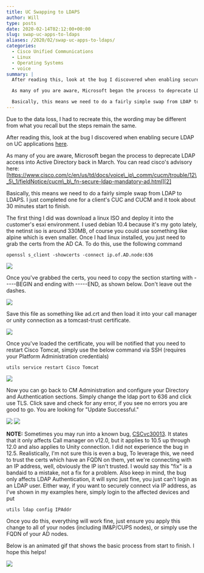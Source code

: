 ```yaml
---
title: UC Swapping to LDAPS
author: Will
type: posts
date: 2020-02-14T02:12:00+00:00
slug: swap-uc-apps-to-ldaps
aliases: /2020/02/swap-uc-apps-to-ldaps/
categories:
  - Cisco Unified Communications
  - Linux
  - Operating Systems
  - voice
summary: |
  After reading this, look at the bug I discovered when enabling secure LDAP on UC applications [here][1].

  As many of you are aware, Microsoft began the process to deprecate LDAP access into Active Directory back in March. You can read cisco's advisory here: [https://www.cisco.com/c/en/us/td/docs/voice\_ip\_comm/cucm/trouble/12\_5\_1/fieldNotice/cucm\_b\_fn-secure-ldap-mandatory-ad.html][2]

  Basically, this means we need to do a fairly simple swap from LDAP to LDAPS. I just completed one for a client's CUC and CUCM and it took about 30 minutes start to finish.
---
```

Due to the data loss, I had to recreate this, the wording may be different from what you recall but the steps remain the same.

After reading this, look at the bug I discovered when enabling secure LDAP on UC applications [here][1].

As many of you are aware, Microsoft began the process to deprecate LDAP access into Active Directory back in March. You can read cisco's advisory here: [https://www.cisco.com/c/en/us/td/docs/voice\_ip\_comm/cucm/trouble/12\_5\_1/fieldNotice/cucm\_b\_fn-secure-ldap-mandatory-ad.html][2]

Basically, this means we need to do a fairly simple swap from LDAP to LDAPS. I just completed one for a client's CUC and CUCM and it took about 30 minutes start to finish.

The first thing I did was download a linux ISO and deploy it into the customer's esxi environment. I used debian 10.4 because it's my goto lately, the netinst iso is around 330MB, of course you could use something like alpine which is even smaller. Once I had linux installed, you just need to grab the certs from the AD CA. To do this, use the following command 

`openssl s_client -showcerts -connect ip.of.AD.node:636`

![](/images/swap-uc-apps-to-ldaps/getcert-707x1024.png)

Once you've grabbed the certs, you need to copy the section starting with -----BEGIN and ending with -----END, as shown below. Don't leave out the dashes.

![](/images/swap-uc-apps-to-ldaps/2.png)

Save this file as something like ad.crt and then load it into your call manager or unity connection as a tomcast-trust certificate.

![](/images/swap-uc-apps-to-ldaps/ldaps1.png) 

Once you've loaded the certificate, you will be notified that you need to restart Cisco Tomcat, simply use the below command via SSH (requires your Platform Administration credentials)

`utils service restart Cisco Tomcat`

![](/images/swap-uc-apps-to-ldaps/ldaps2.png) 

Now you can go back to CM Administration and configure your Directory and Authentication sections. Simply change the ldap port to 636 and click use TLS. Click save and check for any error, if you see no errors you are good to go. You are looking for "Update Successful."

![](/images/swap-uc-apps-to-ldaps/ldaps3.png) 
![](/images/swap-uc-apps-to-ldaps/ldaps4.png)

**NOTE:** Sometimes you may run into a known bug, [CSCvc30013][3]. It states that it only affects Call manager on v12.0, but it applies to 10.5 up through 12.0 and also applies to Unity connection. I did not experience the bug in 12.5. Realistically, I'm not sure this is even a bug, To leverage this, we need to trust the certs which have an FQDN on them, yet we're connecting with an IP address, well, obviously the IP isn't trusted. I would say this "fix" is a bandaid to a mistake, not a fix for a problem. Also keep in mind, the bug only affects LDAP Authentication, it will sync just fine, you just can't login as an LDAP user. Either way, if you want to securely connect via IP address, as I've shown in my examples here, simply login to the affected devices and put 

`utils ldap config IPAddr`

Once you do this, everything will work fine, just ensure you apply this change to all of your nodes (including IM&P/CUPS nodes), or simply use the FQDN of your AD nodes. 

Below is an animated gif that shows the basic process from start to finish. I hope this helps!

![](/images/swap-uc-apps-to-ldaps/ldaps-full.gif)

 [1]: https://blog.longoconsulting.us/2021/04/secure-ldap-bug/
 [2]: https://www.cisco.com/c/en/us/td/docs/voice_ip_comm/cucm/trouble/12_5_1/fieldNotice/cucm_b_fn-secure-ldap-mandatory-ad.html
 [3]: https://bst.cloudapps.cisco.com/bugsearch/bug/CSCvc30013/?rfs=qvred